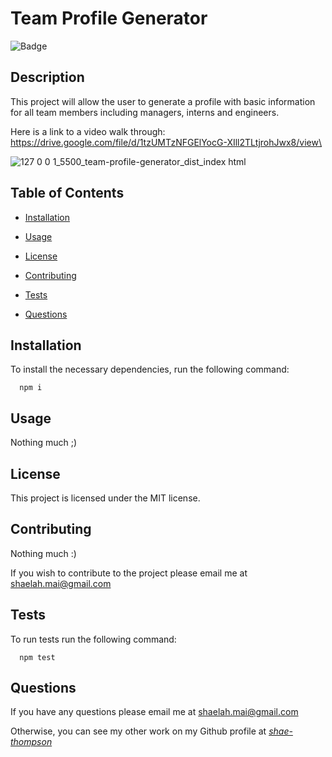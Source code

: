 # Team Profile Generator
  
  ![Badge](https://img.shields.io/badge/License-MIT-blue.svg)
  
  ## Description

  This project will allow the user to generate a profile with basic information for all team members including managers, interns and engineers.
  
  Here is a link to a video walk through: https://drive.google.com/file/d/1tzUMTzNFGElYocG-XIll2TLtjrohJwx8/view\
  
  ![127 0 0 1_5500_team-profile-generator_dist_index html](https://user-images.githubusercontent.com/117495361/220841009-5a91d3be-b455-4952-b28c-b1ed48cd5970.png)


  ## Table of Contents

  * [Installation](#installation)

  * [Usage](#usage)
  
  * [License](#license)
  
  * [Contributing](#contributing)
  
  * [Tests](#tests)
  
  * [Questions](#questions)
  
  ## Installation

  To install the necessary dependencies, run the following command:
  
      npm i

  ## Usage
  
  Nothing much ;)

  ## License
  
  This project is licensed under the MIT license.

  ## Contributing

  Nothing much :)    

  If you wish to contribute to the project please email me at shaelah.mai@gmail.com

  ## Tests
  To run tests run the following command:

      npm test

  ## Questions
  
  If you have any questions please email me at <shaelah.mai@gmail.com>

  Otherwise, you can see my other work on my Github profile at *[shae-thompson](https://github.com/shae-thompson)*
